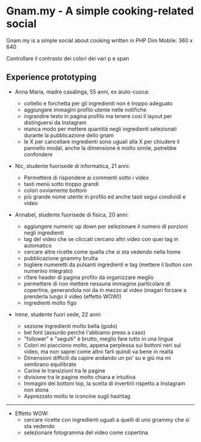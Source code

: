 # Gnam.my - A simple cooking-related social

Gnam.my is a simple social about cooking written in PHP
Dim Mobile: 360 x 640

Controllare il contrasto dei colori dei vari p e span

## Experience prototyping

- Anna Maria, madre casalinga, 55 anni, ex aiuto-cuoca:
  - coltello e forchetta per gli ingredienti non è troppo adeguato
  - aggiungere immagini profilo utente nelle notifiche
  - ingrandire testo in pagina profilo ma tenere così il layout per distinguersi da Instagram
  - manca modo per mettere quantità negli ingredienti selezionati durante la pubblicazione dello gnam
  - le X per cancellare ingredienti sono uguali alla X per chiudere il pannello modal, anche la dimensione è molto simile, potrebbe confondere

- Nic, studente fuorisede di informatica, 21 anni:
  - Permettere di rispondere ai commenti sotto i video
  - tasti menù sotto troppo grandi
  - colori ovviamente bottoni
  - più grande nome utente in profilo ed anche tasti segui condividi e video

- Annabel, studente fuorisede di fisica, 20 anni:
  - aggiungere numeric up down per selezionare il numero di porzioni negli ingredienti
  - tag del video che se cliccati cercano altri video con quei tag in automatico
  - cercare altre ricette come quella che si sta vedendo nella home
  - pubblicazione gnammy brutta
  - togliere numeretti da pulsanti ingredienti e tag (mettere il button con numerino integrato)
  - rifare header di pagina profilo da organizzare meglio
  - permettere di non mettere nessuna immagine particolare di copertina, generandola noi da in mezzo al video (magari forzare a prenderla lungo il video (effetto WOW))
  - ingredienti molto figo

- Irene, studente fuori sede, 22 anni:
  - sezione ingredienti molto bella (godo)
  - bel font (assurdo perché l'abbiamo preso a caso)
  - "follower" e "seguiti" è brutto, meglio fare tutto in una lingua
  - Colori mi piacciono molto, appena perplessa sui bottoni neri sul video, ma non saprei come altro farli quindi va bene in realtà
  - Dimensioni difficili da capire andando un po' su e giù ma mi sembrano equilibrate
  - Carine le transizioni tra le pagine
  - divisione tra le pagine molto chiara e intuitiva
  - Immagini dei bottoni top, la scelta di invertirli rispetto a Instagram non stona
  - Apprezzato molto le iconcine sugli hashtag

-----------------------------------------------------

- Effetto WOW:
  - cercare ricette con ingredienti uguali a quelli di uno gnammy che si sta vedendo
  - selezionare fotogramma del video come copertina
